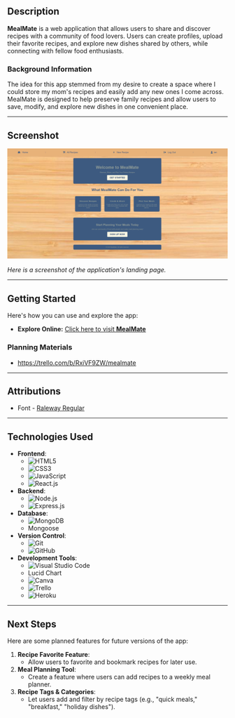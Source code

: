 ## Description

**MealMate** is a web application that allows users to share and discover recipes with a community of food lovers. Users can create profiles, upload their favorite recipes, and explore new dishes shared by others, while connecting with fellow food enthusiasts.

### Background Information

The idea for this app stemmed from my desire to create a space where I could store my mom's recipes and easily add any new ones I come across. MealMate is designed to help preserve family recipes and allow users to save, modify, and explore new dishes in one convenient place.

---

## Screenshot

![Landing Page](./frontend/public/images/LandingPage.PNG)

*Here is a screenshot of the application's landing page.*

---

## Getting Started

Here's how you can use and explore the app:

- **Explore Online:** [Click here to visit **MealMate**](https://mealmatey-ac0d7c5af340.herokuapp.com/)

### Planning Materials

- https://trello.com/b/RxiVF9ZW/mealmate

---

## Attributions

- Font - [Raleway Regular](https://fonts.google.com/specimen/Raleway)

---

## Technologies Used

- **Frontend**: 
  - ![HTML5](https://img.shields.io/badge/HTML-239120?style=for-the-badge&logo=html5&logoColor=white) 
  - ![CSS3](https://img.shields.io/badge/CSS-239120?&style=for-the-badge&logo=css3&logoColor=white)
  - ![JavaScript](https://img.shields.io/badge/JavaScript-F7DF1E?style=for-the-badge&logo=javascript&logoColor=black) 
  - ![React.js](https://img.shields.io/badge/React-20232A?style=for-the-badge&logo=react&logoColor=61DAFB)
- **Backend**: 
  - ![Node.js](https://img.shields.io/badge/Node.js-43853D?style=for-the-badge&logo=node.js&logoColor=white)
  - ![Express.js](https://img.shields.io/badge/Express.js-404D59?style=for-the-badge)
- **Database**: 
  - ![MongoDB](https://img.shields.io/badge/MongoDB-4EA94B?style=for-the-badge&logo=mongodb&logoColor=white) 
  - Mongoose
- **Version Control**: 
  - ![ Git ](https://img.shields.io/badge/GIT-E44C30?style=for-the-badge&logo=git&logoColor=white)
  - ![GitHub](https://img.shields.io/badge/GitHub-100000?style=for-the-badge&logo=github&logoColor=white)
- **Development Tools**: 
  - ![Visual Studio Code](https://img.shields.io/badge/Visual_Studio_Code-0078D4?style=for-the-badge&logo=visual%20studio%20code&logoColor=white)
  - Lucid Chart
  - ![Canva](https://img.shields.io/badge/Canva-%2300C4CC.svg?&style=for-the-badge&logo=Canva&logoColor=white)
  - ![Trello](https://img.shields.io/badge/Trello-0052CC?style=for-the-badge&logo=trello&logoColor=white)
  - ![Heroku](https://img.shields.io/badge/Heroku-430098?style=for-the-badge&logo=heroku&logoColor=white) 

---

## Next Steps

Here are some planned features for future versions of the app:
1. **Recipe Favorite Feature**:
    - Allow users to favorite and bookmark recipes for later use.
2. **Meal Planning Tool**:
    - Create a feature where users can add recipes to a weekly meal planner.
3. **Recipe Tags & Categories**:
    - Let users add and filter by recipe tags (e.g., "quick meals," "breakfast," "holiday dishes").

